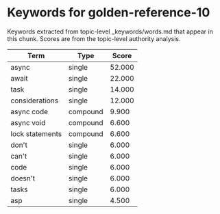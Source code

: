 # Keywords for golden-reference-10

Keywords extracted from topic-level _keywords/words.md that appear in this chunk.
Scores are from the topic-level authority analysis.

| Term | Type | Score |
|------|------|-------|
| async | single | 52.000 |
| await | single | 22.000 |
| task | single | 14.000 |
| considerations | single | 12.000 |
| async code | compound | 9.900 |
| async void | compound | 6.600 |
| lock statements | compound | 6.600 |
| don't | single | 6.000 |
| can't | single | 6.000 |
| code | single | 6.000 |
| doesn't | single | 6.000 |
| tasks | single | 6.000 |
| asp | single | 4.500 |
